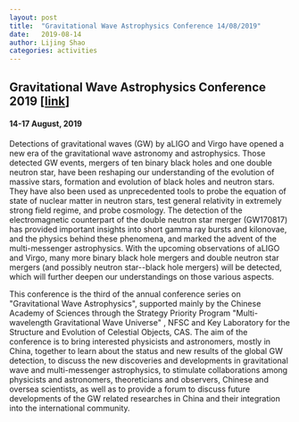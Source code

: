 ```yaml
---
layout: post
title:  "Gravitational Wave Astrophysics Conference 14/08/2019"
date:   2019-08-14
author: Lijing Shao
categories: activities
---
```


## Gravitational Wave Astrophysics Conference 2019 [[link](http://3rd-gw-astro.csp.escience.cn/dct/page/1)]

#### 14-17 August, 2019

Detections of gravitational waves (GW) by aLIGO and Virgo have opened a new
era of the gravitational wave astronomy and astrophysics. Those detected GW
events, mergers of ten binary black holes and one double neutron star, have
been reshaping our understanding of the evolution of massive stars,
formation and evolution of black holes and neutron stars. They have also
been used as unprecedented tools to probe the equation of state of nuclear
matter in neutron stars, test general relativity in extremely strong field
regime, and probe cosmology. The detection of the electromagnetic
counterpart of the double neutron star merger (GW170817) has provided
important insights into short gamma ray bursts and kilonovae, and the
physics behind these phenomena, and marked the advent of the
multi-messenger astrophysics. With the upcoming observations of aLIGO and
Virgo, many more binary black hole mergers and double neutron star mergers
(and possibly neutron star--black hole mergers) will be detected, which
will further deepen our understandings on those various aspects.

This conference is the third of the annual conference series on
"Gravitational Wave Astrophysics", supported mainly by the Chinese Academy
of Sciences through the Strategy Priority Program "Multi-wavelength
Gravitational Wave Universe" , NFSC and Key Laboratory for the Structure
and Evolution of Celestial Objects, CAS. The aim of the conference is to
bring interested physicists and astronomers, mostly in China, together to
learn about the status and new results of the global GW detection, to
discuss the new discoveries and developments in gravitational wave and
multi-messenger astrophysics, to stimulate collaborations among physicists
and astronomers, theoreticians and observers, Chinese and oversea
scientists, as well as to provide a forum to discuss future developments of
the GW related researches in China and their integration into the
international community.
